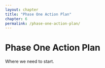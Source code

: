 ```yaml
--- 
layout: chapter
title: "Phase One Action Plan"
chapter: 6
permalink: /phase-one-action-plan/
---
```


# Phase One Action Plan
Where we need to start.
